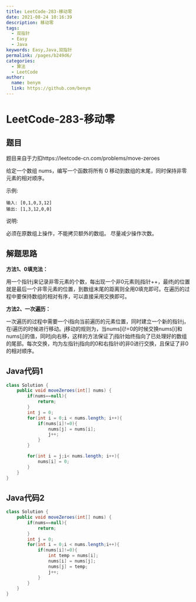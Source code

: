 ```yaml
---
title: LeetCode-283-移动零
date: 2021-08-24 10:16:39
description: 移动零
tags: 
  - 双指针
  - Easy
  - Java
keywords: Easy,Java,双指针
permalink: /pages/b249d6/
categories: 
  - 算法
  - LeetCode
author: 
  name: benym
  link: https://github.com/benym
---
```


# LeetCode-283-移动零

## 题目

题目来自于力扣https://leetcode-cn.com/problems/move-zeroes

给定一个数组 nums，编写一个函数将所有 0 移动到数组的末尾，同时保持非零元素的相对顺序。

示例:

```
输入: [0,1,0,3,12]
输出: [1,3,12,0,0]
```


说明:

必须在原数组上操作，不能拷贝额外的数组。
尽量减少操作次数。

 

## 解题思路

**方法1、0填充法：**

用一个指针j来记录非零元素的个数，每出现一个非0元素则j指针++，最终j的位置就是最后一个非零元素的位置，到数组末尾的距离则全用0填充即可。在遍历的过程中要保持数组的相对有序，可以直接采用交换即可。

**方法2、一次遍历：**

一次遍历的过程中需要一个i指向当前遍历的元素位置，同时建立一个新的指针j，在i遍历的时候进行移动。j移动的规则为，当nums[i]!=0的时候交换nums[i]和nums[j]的值，同时j向右移，这样的方法保证了j指针始终指向了已处理好的数组的尾部。每次交换，均为左指针j指向的0和右指针i的非0进行交换，且保证了非0的相对顺序。

## Java代码1

```java
class Solution {
    public void moveZeroes(int[] nums) {
        if(nums==null){
            return;
        }
        int j = 0;
        for(int i = 0;i < nums.length; i++){
            if(nums[i]!=0){
                nums[j] = nums[i];
                j++;
            }
        }

        for(int i = j;i< nums.length; i++){
            nums[i] = 0;
        }
    }
}
```

## Java代码2

```java
class Solution {
    public void moveZeroes(int[] nums) {
        if(nums==null){
            return;
        }
        int j = 0;
        for(int i = 0;i < nums.length;i++){
            if(nums[i]!=0){
                int temp = nums[i];
                nums[i] = nums[j];
                nums[j] = temp;
                j++;
            }
        }
    }
}
```
